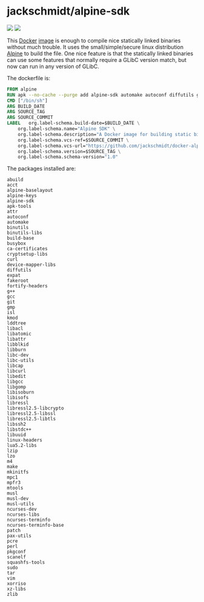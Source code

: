 # jackschmidt/alpine-sdk

[![](https://images.microbadger.com/badges/image/jackschmidt/alpine-sdk.svg)](https://microbadger.com/images/jackschmidt/alpine-sdk "Get your own image badge on microbadger.com")
[![](https://images.microbadger.com/badges/commit/jackschmidt/alpine-sdk.svg)](https://microbadger.com/images/jackschmidt/alpine-sdk "Get your own commit badge on microbadger.com")

This [Docker](https://store.docker.com/search?offering=community&type=edition) [image](https://hub.docker.com/r/jackschmidt/alpine-sdk) is enough to compile nice statically linked binaries without much trouble. It uses the small/simple/secure linux distribution [Alpine](https://alpinelinux.org/) to build the file. One nice feature is that the statically linked binaries can use some features that normally require a GLibC version match, but now can run in any version of GLibC.

The dockerfile is:
```Dockerfile
FROM alpine
RUN apk --no-cache --purge add alpine-sdk automake autoconf diffutils git linux-headers ncurses-dev
CMD ["/bin/sh"]
ARG BUILD_DATE
ARG SOURCE_TAG
ARG SOURCE_COMMIT
LABEL	org.label-schema.build-date=$BUILD_DATE \
	org.label-schema.name="Alpine SDK" \
	org.label-schema.description="A Docker image for building static binaries using Alpine SDK" \
	org.label-schema.vcs-ref=$SOURCE_COMMIT \
	org.label-schema.vcs-url="https://github.com/jackschmidt/docker-alpine-sdk" \
	org.label-schema.version=$SOURCE_TAG \
	org.label-schema.schema-version="1.0"

```

The packages installed are:
```
abuild
acct
alpine-baselayout
alpine-keys
alpine-sdk
apk-tools
attr
autoconf
automake
binutils
binutils-libs
build-base
busybox
ca-certificates
cryptsetup-libs
curl
device-mapper-libs
diffutils
expat
fakeroot
fortify-headers
g++
gcc
git
gmp
isl
kmod
lddtree
libacl
libatomic
libattr
libblkid
libburn
libc-dev
libc-utils
libcap
libcurl
libedit
libgcc
libgomp
libisoburn
libisofs
libressl
libressl2.5-libcrypto
libressl2.5-libssl
libressl2.5-libtls
libssh2
libstdc++
libuuid
linux-headers
lua5.2-libs
lzip
lzo
m4
make
mkinitfs
mpc1
mpfr3
mtools
musl
musl-dev
musl-utils
ncurses-dev
ncurses-libs
ncurses-terminfo
ncurses-terminfo-base
patch
pax-utils
pcre
perl
pkgconf
scanelf
squashfs-tools
sudo
tar
vim
xorriso
xz-libs
zlib
```
